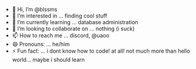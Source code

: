 - 👋 Hi, I’m @blssms
- 👀 I’m interested in ... finding cool stuff
- 🌱 I’m currently learning ... database administration 
- 💞️ I’m looking to collaborate on ... nothing (i suck)
- 📫 How to reach me ... discord, @uaoo
- 😄 Pronouns: ... he/him
- ⚡ Fun fact: ... i dont know how to code! at all! not much more than hello world... maybe i should learn 

<!---
blssms/blssms is a ✨ special ✨ repository because its `README.md` (this file) appears on your GitHub profile.
You can click the Preview link to take a look at your changes.
--->
